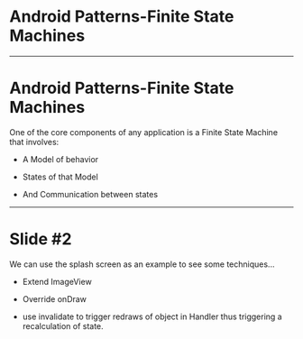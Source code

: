 Android Patterns-Finite State Machines
======================================

---

Android Patterns-Finite State Machines
======================================
One of the core components of any application is a Finite State Machine that
involves:

-  A Model of behavior

-  States of that Model

-  And Communication between states

---


Slide #2
========
We can use the splash screen as an example to see some techniques...

- Extend ImageView

- Override onDraw

- use invalidate to trigger redraws of object in Handler thus
triggering a recalculation of state.

